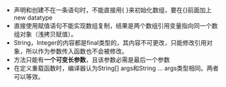 * 声明和创建不在一条语句时，不能直接用{ }来初始化数组，要在{}前面加上 new datatype
* 直接使用赋值语句不能实现数组复制，结果是两个数组引用变量指向同一个数组对象（浅拷贝赋值）。
* String，Integer的内容都是final类型的，其内容不可更改，只能修改引用对象，所以作为参数传入函数也不会被修改。
* 方法只能有**一个可变长参数**，且该参数必需是最后一个参数
* 在定义重载函数时，编译器认为String[] args和String … args类型相同。两者可以等效。